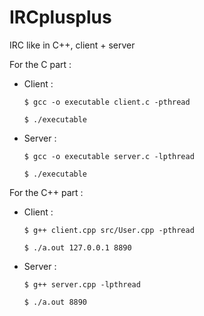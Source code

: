 # IRCplusplus
IRC like in C++, client + server

For the C part :
- Client :

  ```$ gcc -o executable client.c -pthread ```
  
  ```$ ./executable ```

- Server :

  ```$ gcc -o executable server.c -lpthread ```
  
  ```$ ./executable ```

For the C++ part :
- Client :

  ```$ g++ client.cpp src/User.cpp -pthread ```
  
  ```$ ./a.out 127.0.0.1 8890 ```

- Server :

  ```$ g++ server.cpp -lpthread ```
  
  ```$ ./a.out 8890```
